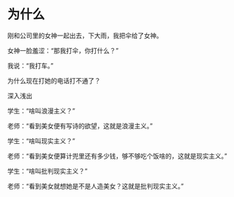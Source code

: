# 为什么

刚和公司里的女神一起出去，下大雨，我把伞给了女神。 

女神一脸羞涩：“那我打伞，你打什么？” 

我说：“我打车。” 

为什么现在打她的电话打不通了？ 

深入浅出 

学生：“啥叫浪漫主义？” 

老师：“看到美女便有写诗的欲望，这就是浪漫主义。” 

学生：“啥叫现实主义？” 

老师：“看到美女便算计兜里还有多少钱，够不够吃个饭啥的，这就是现实主义。” 

学生：“啥叫批判现实主义？” 

老师：“看到美女就想她是不是人造美女？这就是批判现实主义。”